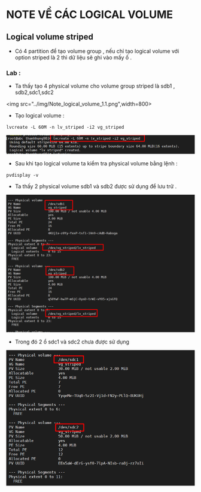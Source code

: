 # NOTE VỀ CÁC LOGICAL VOLUME 

## Logical volume striped 
- Có 4 partition để tạo volume group , nếu chỉ tạo logical volume với option striped là 2 thì dữ liệu sẽ ghi vào mấy ổ .
### Lab :  
- Ta thấy tạo 4 physical volume cho volume group striped là sdb1 , sdb2,sdc1,sdc2

<img src="../img/Note_logical_volume_1.1.png",width=800>

- Tạo logical volume : 
 ```
 lvcreate -L 60M -n lv_striped -i2 vg_striped
 ```  

<img src="../img/Note_logical_volume_1.4.png">

- Sau khi tạo logical volume  ta kiểm tra physical volume bằng lệnh :
```
pvdisplay -v
```  
- Ta thấy 2 physical volume sdb1 và sdb2 được sử dụng để lưu trữ .

<img src="../img/Note_logical_volume_1.2.png">

- Trong đó 2 ổ sdc1 và sdc2 chưa được sử dụng

<img src="../img/Note_logical_volume_1.3.png">
